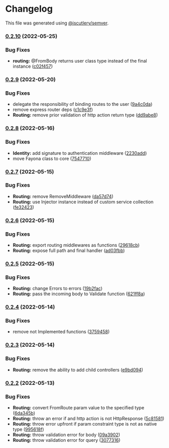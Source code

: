 # Changelog

This file was generated using [@jscutlery/semver](https://github.com/jscutlery/semver).

### [0.2.10](https://github.com/ezzabuzaid/fayona/compare/0.2.9...0.2.10) (2022-05-25)


### Bug Fixes

* **routing:** @FromBody returns user class type instead of the final instance ([c02f457](https://github.com/ezzabuzaid/fayona/commit/c02f457cf8cd01ce60c495ed9509733ef71ac330))

### [0.2.9](https://github.com/ezzabuzaid/fayona/compare/0.2.8...0.2.9) (2022-05-20)


### Bug Fixes

* delegate the responsibility of binding routes to the user ([9a4c0da](https://github.com/ezzabuzaid/fayona/commit/9a4c0dae83c4dce8da6dc1f8f51febd07571390f))
* remove express router deps ([c1c9e3f](https://github.com/ezzabuzaid/fayona/commit/c1c9e3f0ca1f19766f9e9de0dead1dab32e0ad1a))
* **Routing:** remove prior validation of http action return type ([dd9abe8](https://github.com/ezzabuzaid/fayona/commit/dd9abe893bd8750374bae050529be190dfa51329))

### [0.2.8](https://github.com/ezzabuzaid/fayona/compare/0.2.7...0.2.8) (2022-05-16)


### Bug Fixes

* **Identity:** add signature to authentication middleware ([2230add](https://github.com/ezzabuzaid/fayona/commit/2230addc4a5f89a0c781a0afa338c5dc1c4184d5))
* move Fayona class to core ([7547710](https://github.com/ezzabuzaid/fayona/commit/7547710cf6eac45a9b7eb91c7eddca6496551d87))

### [0.2.7](https://github.com/ezzabuzaid/fayona/compare/0.2.6...0.2.7) (2022-05-15)


### Bug Fixes

* **Routing:** remove RemoveMiddleware ([da57d74](https://github.com/ezzabuzaid/fayona/commit/da57d74a0382014aa257181194cfd2cd34c808b8))
* **Routing:** use Injector instance instead of custom service collection ([fe32423](https://github.com/ezzabuzaid/fayona/commit/fe32423182d711fd68cb472c4ae6ff69849f7ceb))

### [0.2.6](https://github.com/ezzabuzaid/fayona/compare/0.2.5...0.2.6) (2022-05-15)


### Bug Fixes

* **Routing:** export routing middlewares as functions ([29618cb](https://github.com/ezzabuzaid/fayona/commit/29618cbc4e7e1c4977d17221507215a5244e3cea))
* **Routing:** expose full path and final handler ([ad03fbb](https://github.com/ezzabuzaid/fayona/commit/ad03fbb9362522eb90f7a3235ebb69c8abfed3e7))

### [0.2.5](https://github.com/ezzabuzaid/fayona/compare/0.2.4...0.2.5) (2022-05-15)


### Bug Fixes

* **Routing:** change Errors to errors ([19b2fac](https://github.com/ezzabuzaid/fayona/commit/19b2facdf1bc582aaef9782d78d8f5d49c074f9c))
* **Routing:** pass the incoming body to Validate function ([621ff8a](https://github.com/ezzabuzaid/fayona/commit/621ff8a4cba911d4c55f8f6a5208aeedd1d0c75e))

### [0.2.4](https://github.com/ezzabuzaid/fayona/compare/0.2.3...0.2.4) (2022-05-14)


### Bug Fixes

* remove not Implemented functions ([3759458](https://github.com/ezzabuzaid/fayona/commit/375945822cf204fcebc77f6402821c45d0673454))

### [0.2.3](https://github.com/ezzabuzaid/fayona/compare/0.2.2...0.2.3) (2022-05-14)


### Bug Fixes

* **Routing:** remove the ability to add child controllers ([e9bd094](https://github.com/ezzabuzaid/fayona/commit/e9bd094c836be9f029bb400abee2b5dae271eacf))

### [0.2.2](https://github.com/ezzabuzaid/fayona/compare/0.2.1...0.2.2) (2022-05-13)


### Bug Fixes

* **Routing:** convert FromRoute param value to the specified type ([6da345b](https://github.com/ezzabuzaid/fayona/commit/6da345b9d042bcbba1ceddf50a9bce44cb51f7a8))
* **Routing:** throw an error if and http action is not HttpResponse ([5c81581](https://github.com/ezzabuzaid/fayona/commit/5c81581ad35c5b0e882854714c456af1de689dc6))
* **Routing:** throw error upfront if param constraint type is not as native type ([995618f](https://github.com/ezzabuzaid/fayona/commit/995618ffd979bebbc3d15a83ed5f8a767b37b555))
* **Routing:** throw validation error for body ([09a3902](https://github.com/ezzabuzaid/fayona/commit/09a3902675975edc252b6044b72ed81e3529ba10))
* **Routing:** throw validation error for query ([3077316](https://github.com/ezzabuzaid/fayona/commit/3077316da153330f2135e6ae95dfae3b268eaea4))
